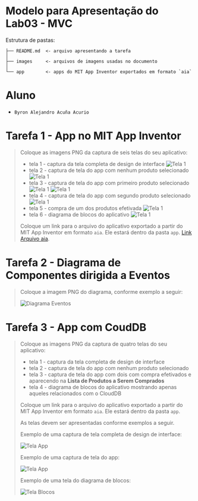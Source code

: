 # Modelo para Apresentação do Lab03 - MVC

Estrutura de pastas:

~~~
├── README.md  <- arquivo apresentando a tarefa
│
├── images     <- arquivos de imagens usadas no documento
│
└── app        <- apps do MIT App Inventor exportados em formato `aia`
~~~

# Aluno
* `Byron Alejandro Acuña Acurio`

# Tarefa 1 - App no MIT App Inventor

> Coloque as imagens PNG da captura de seis telas do seu aplicativo:
> * tela 1 - captura da tela completa de design de interface
> ![Tela 1](images/Tarea1-tela1.png)
> * tela 2 - captura de tela do app com nenhum produto selecionado
> ![Tela 1](images/Tarea1-tela2.png)
> * tela 3 - captura de tela do app com primeiro produto selecionado
> ![Tela 1](images/Tarea1-tela3.1.png)
> ![Tela 1](images/Tarea1-tela3.2.png)
> * tela 4 - captura de tela do app com segundo produto selecionado
> ![Tela 1](images/Tarea1-tela4.png)
> * tela 5 - compra de um dos produtos efetivada
> ![Tela 1](images/Tarea1-tela5.png)
> * tela 6 - diagrama de blocos do aplicativo
> ![Tela 1](images/Tarea1-tela6.png)
>
> Coloque um link para o arquivo do aplicativo exportado a partir do MIT App Inventor em formato `aia`. Ele estará dentro da pasta `app`.
> [Link Arquivo aia](https://github.com/byronacunia/component2learn/blob/master/labs/2021/03-mvc/solucoes/byronacunia/app/MarketPlaceByron.aia).
# Tarefa 2 - Diagrama de Componentes dirigida a Eventos

> Coloque a imagem PNG do diagrama, conforme exemplo a seguir:
>
> ![Diagrama Eventos](images/mit-app-inventor-events.png)

# Tarefa 3 - App com CoudDB

> Coloque as imagens PNG da captura de quatro telas do seu aplicativo:
> * tela 1 - captura da tela completa de design de interface
> * tela 2 - captura de tela do app com nenhum produto selecionado
> * tela 3 - captura de tela do app com dois com compra efetivados e aparecendo na **Lista de Produtos a Serem Comprados**
> * tela 4 - diagrama de blocos do aplicativo mostrando apenas aqueles relacionados com o CloudDB
>
> Coloque um link para o arquivo do aplicativo exportado a partir do MIT App Inventor em formato `aia`. Ele estará dentro da pasta `app`.
>
> As telas devem ser apresentadas conforme exemplos a seguir.
>
> Exemplo de uma captura de tela completa de design de interface:
>
> ![Tela App](images/design.png)
>
> Exemplo de uma captura de tela do app:
>
> ![Tela App](images/aplicativo.png)
>
> Exemplo de uma tela do diagrama de blocos:
>
> ![Tela Blocos](images/blocks.png)

